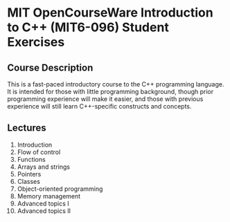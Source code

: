 MIT OpenCourseWare Introduction to C++ (MIT6-096) Student Exercises
===================================================================

Course Description
------------------

This is a fast-paced introductory course to the C++ programming language. It is intended for those with little programming background, though prior programming experience will make it easier, and those with previous experience will still learn C++-specific constructs and concepts.

Lectures
--------

1. Introduction
2. Flow of control
3. Functions
4. Arrays and strings
5. Pointers
6. Classes
7. Object-oriented programming
8. Memory management
9. Advanced topics I
10. Advanced topics II
